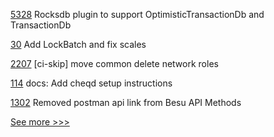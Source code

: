 
[5328](https://github.com/hyperledger/besu/pull/5328) Rocksdb plugin to support OptimisticTransactionDb and TransactionDb

[30](https://github.com/hyperledger-labs/cckit/pull/30) Add LockBatch and fix scales

[2207](https://github.com/hyperledger/bevel/pull/2207) [ci-skip] move common delete network roles

[114](https://github.com/hyperledger/aries-javascript-docs/pull/114) docs: Add cheqd setup instructions

[1302](https://github.com/hyperledger/besu-docs/pull/1302) Removed postman api link from Besu API Methods


[See more >>>](https://start-here.hyperledger.org/pull-requests)

